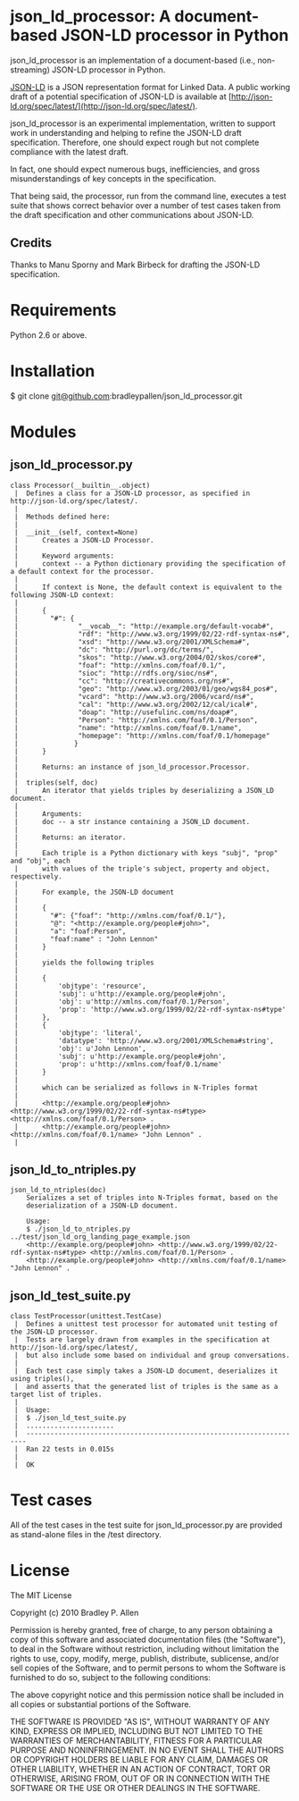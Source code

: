 # json_ld_processor: A document-based JSON-LD processor in Python

json_ld_processor is an implementation of a document-based (i.e., non-streaming) JSON-LD processor in Python.
    
[JSON-LD](http://json-ld.org) is a JSON representation format for Linked Data. A public working draft of a potential specification of 
JSON-LD is available at [http://json-ld.org/spec/latest/](http://json-ld.org/spec/latest/).
        
json_ld_processor is an experimental implementation, written to support work in understanding and helping to 
refine the JSON-LD draft specification. Therefore, one should expect rough but not complete compliance with 
the latest draft.
    
In fact, one should expect numerous bugs, inefficiencies, and gross misunderstandings of key concepts in 
the specification.
    
That being said, the processor, run from the command line, executes a test suite that shows 
correct behavior over a number of test cases taken from the draft specification and other communications 
about JSON-LD.
    
## Credits
Thanks to Manu Sporny and Mark Birbeck for drafting the JSON-LD specification.

# Requirements
Python 2.6 or above.

# Installation
$ git clone git@github.com:bradleypallen/json_ld_processor.git

# Modules

## json_ld_processor.py    
    class Processor(__builtin__.object)
     |  Defines a class for a JSON-LD processor, as specified in http://json-ld.org/spec/latest/.
     |  
     |  Methods defined here:
     |  
     |  __init__(self, context=None)
     |      Creates a JSON-LD Processor.
     |      
     |      Keyword arguments:
     |      context -- a Python dictionary providing the specification of a default context for the processor. 
     |      
     |      If context is None, the default context is equivalent to the following JSON-LD context:
     |      
     |      { 
     |        "#": {
     |               "__vocab__": "http://example.org/default-vocab#",
     |               "rdf": "http://www.w3.org/1999/02/22-rdf-syntax-ns#",
     |               "xsd": "http://www.w3.org/2001/XMLSchema#",
     |               "dc": "http://purl.org/dc/terms/",
     |               "skos": "http://www.w3.org/2004/02/skos/core#",
     |               "foaf": "http://xmlns.com/foaf/0.1/",
     |               "sioc": "http://rdfs.org/sioc/ns#",
     |               "cc": "http://creativecommons.org/ns#",
     |               "geo": "http://www.w3.org/2003/01/geo/wgs84_pos#",
     |               "vcard": "http://www.w3.org/2006/vcard/ns#",
     |               "cal": "http://www.w3.org/2002/12/cal/ical#",
     |               "doap": "http://usefulinc.com/ns/doap#",
     |               "Person": "http://xmlns.com/foaf/0.1/Person",
     |               "name": "http://xmlns.com/foaf/0.1/name",
     |               "homepage": "http://xmlns.com/foaf/0.1/homepage"
     |              }
     |      }
     |      
     |      Returns: an instance of json_ld_processor.Processor.
     |  
     |  triples(self, doc)
     |      An iterator that yields triples by deserializing a JSON_LD document.
     |      
     |      Arguments:
     |      doc -- a str instance containing a JSON_LD document.
     |      
     |      Returns: an iterator.
     |      
     |      Each triple is a Python dictionary with keys "subj", "prop" and "obj", each
     |      with values of the triple's subject, property and object, respectively.
     |      
     |      For example, the JSON-LD document
     |      
     |      {
     |        "#": {"foaf": "http://xmlns.com/foaf/0.1/"},
     |        "@": "<http://example.org/people#john>",
     |        "a": "foaf:Person",
     |        "foaf:name" : "John Lennon"
     |      }
     |      
     |      yields the following triples
     |      
     |      {
     |          'objtype': 'resource', 
     |          'subj': u'http://example.org/people#john', 
     |          'obj': u'http://xmlns.com/foaf/0.1/Person', 
     |          'prop': 'http://www.w3.org/1999/02/22-rdf-syntax-ns#type'
     |      }, 
     |      {
     |          'objtype': 'literal', 
     |          'datatype': 'http://www.w3.org/2001/XMLSchema#string', 
     |          'obj': u'John Lennon', 
     |          'subj': u'http://example.org/people#john', 
     |          'prop': u'http://xmlns.com/foaf/0.1/name'
     |      }
     |      
     |      which can be serialized as follows in N-Triples format
     |      
     |      <http://example.org/people#john> <http://www.w3.org/1999/02/22-rdf-syntax-ns#type> <http://xmlns.com/foaf/0.1/Person> .
     |      <http://example.org/people#john> <http://xmlns.com/foaf/0.1/name> "John Lennon" .
     |  
     
## json_ld_to_ntriples.py
    json_ld_to_ntriples(doc)
        Serializes a set of triples into N-Triples format, based on the
        deserialization of a JSON-LD document.
        
        Usage:
        $ ./json_ld_to_ntriples.py ../test/json_ld_org_landing_page_example.json
        <http://example.org/people#john> <http://www.w3.org/1999/02/22-rdf-syntax-ns#type> <http://xmlns.com/foaf/0.1/Person> .
        <http://example.org/people#john> <http://xmlns.com/foaf/0.1/name> "John Lennon" .

## json_ld_test_suite.py
    class TestProcessor(unittest.TestCase)
     |  Defines a unittest test processor for automated unit testing of the JSON-LD processor.
     |  Tests are largely drawn from examples in the specification at http://json-ld.org/spec/latest/,
     |  but also include some based on individual and group conversations.
     |  
     |  Each test case simply takes a JSON-LD document, deserializes it using triples(),
     |  and asserts that the generated list of triples is the same as a target list of triples.
     |  
     |  Usage:    
     |  $ ./json_ld_test_suite.py 
     |  ......................
     |  ----------------------------------------------------------------------
     |  Ran 22 tests in 0.015s
     |  
     |  OK

# Test cases
All of the test cases in the test suite for json_ld_processor.py are provided as stand-alone files
in the /test directory.

# License
The MIT License

Copyright (c) 2010 Bradley P. Allen

Permission is hereby granted, free of charge, to any person obtaining
a copy of this software and associated documentation files (the
"Software"), to deal in the Software without restriction, including
without limitation the rights to use, copy, modify, merge, publish,
distribute, sublicense, and/or sell copies of the Software, and to
permit persons to whom the Software is furnished to do so, subject to
the following conditions:

The above copyright notice and this permission notice shall be
included in all copies or substantial portions of the Software.

THE SOFTWARE IS PROVIDED "AS IS", WITHOUT WARRANTY OF ANY KIND,
EXPRESS OR IMPLIED, INCLUDING BUT NOT LIMITED TO THE WARRANTIES OF
MERCHANTABILITY, FITNESS FOR A PARTICULAR PURPOSE AND
NONINFRINGEMENT. IN NO EVENT SHALL THE AUTHORS OR COPYRIGHT HOLDERS BE
LIABLE FOR ANY CLAIM, DAMAGES OR OTHER LIABILITY, WHETHER IN AN ACTION
OF CONTRACT, TORT OR OTHERWISE, ARISING FROM, OUT OF OR IN CONNECTION
WITH THE SOFTWARE OR THE USE OR OTHER DEALINGS IN THE SOFTWARE.